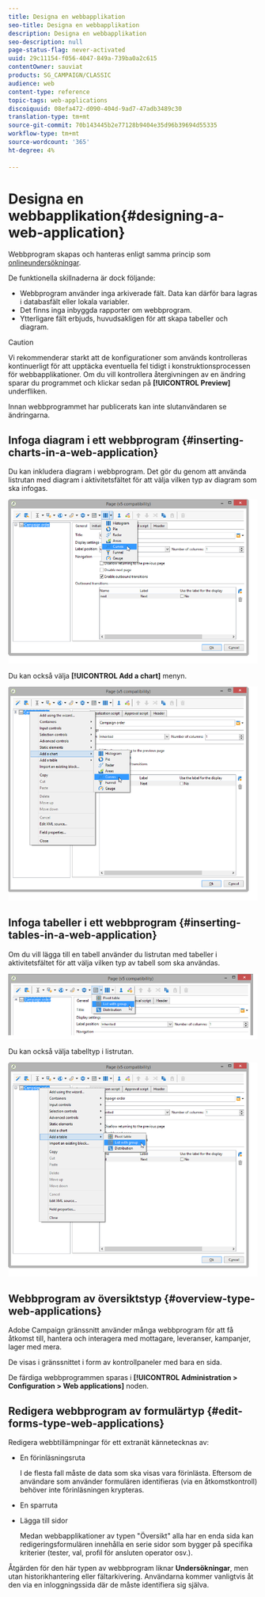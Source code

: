 ```yaml
---
title: Designa en webbapplikation
seo-title: Designa en webbapplikation
description: Designa en webbapplikation
seo-description: null
page-status-flag: never-activated
uuid: 29c11154-f056-4047-849a-739ba0a2c615
contentOwner: sauviat
products: SG_CAMPAIGN/CLASSIC
audience: web
content-type: reference
topic-tags: web-applications
discoiquuid: 08efa472-d090-404d-9ad7-47adb3489c30
translation-type: tm+mt
source-git-commit: 70b143445b2e77128b9404e35d96b39694d55335
workflow-type: tm+mt
source-wordcount: '365'
ht-degree: 4%

---
```



# Designa en webbapplikation{#designing-a-web-application}

Webbprogram skapas och hanteras enligt samma princip som [onlineundersökningar](../../web/using/about-surveys.md).

De funktionella skillnaderna är dock följande:

* Webbprogram använder inga arkiverade fält. Data kan därför bara lagras i databasfält eller lokala variabler.
* Det finns inga inbyggda rapporter om webbprogram.
* Ytterligare fält erbjuds, huvudsakligen för att skapa tabeller och diagram.

>[!CAUTION]
>
>Vi rekommenderar starkt att de konfigurationer som används kontrolleras kontinuerligt för att upptäcka eventuella fel tidigt i konstruktionsprocessen för webbapplikationer. Om du vill kontrollera återgivningen av en ändring sparar du programmet och klickar sedan på **[!UICONTROL Preview]** underfliken.
>
>Innan webbprogrammet har publicerats kan inte slutanvändaren se ändringarna.

## Infoga diagram i ett webbprogram {#inserting-charts-in-a-web-application}

Du kan inkludera diagram i webbprogram. Det gör du genom att använda listrutan med diagram i aktivitetsfältet för att välja vilken typ av diagram som ska infogas.

![](assets/s_ncs_admin_webapps_bar_graph.png)

Du kan också välja **[!UICONTROL Add a chart]** menyn.

![](assets/s_ncs_admin_webapps_graph.png)

## Infoga tabeller i ett webbprogram {#inserting-tables-in-a-web-application}

Om du vill lägga till en tabell använder du listrutan med tabeller i aktivitetsfältet för att välja vilken typ av tabell som ska användas.

![](assets/s_ncs_admin_webapps_bar_table.png)

Du kan också välja tabelltyp i listrutan.

![](assets/s_ncs_admin_webapps_table.png)

## Webbprogram av översiktstyp {#overview-type-web-applications}

Adobe Campaign gränssnitt använder många webbprogram för att få åtkomst till, hantera och interagera med mottagare, leveranser, kampanjer, lager med mera.

De visas i gränssnittet i form av kontrollpaneler med bara en sida.

De färdiga webbprogrammen sparas i **[!UICONTROL Administration > Configuration > Web applications]** noden.

## Redigera webbprogram av formulärtyp {#edit-forms-type-web-applications}

Redigera webbtillämpningar för ett extranät kännetecknas av:

* En förinläsningsruta

   I de flesta fall måste de data som ska visas vara förinlästa. Eftersom de användare som använder formulären identifieras (via en åtkomstkontroll) behöver inte förinläsningen krypteras.

* En sparruta
* Lägga till sidor

   Medan webbapplikationer av typen &quot;Översikt&quot; alla har en enda sida kan redigeringsformulären innehålla en serie sidor som bygger på specifika kriterier (tester, val, profil för ansluten operator osv.).

Åtgärden för den här typen av webbprogram liknar **Undersökningar**, men utan historikhantering eller fältarkivering. Användarna kommer vanligtvis åt den via en inloggningssida där de måste identifiera sig själva.
